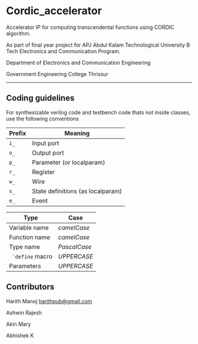 # Cordic_accelerator
Accelerator IP for computing transcendental functions using CORDIC algorithm.

As part of final year project for APJ Abdul Kalam Technological University B Tech Electronics and Communication Program.

Department of Electronics and Communication Engineering

Government Engineering College Thrissur



---

## Coding guidelines

For synthesizable verilog code and testbench code thats not inside classes, use the following conventions

| Prefix | Meaning
| -----|-------
| ```i_```| Input port
| ```o_```| Output port
| ```p_```| Parameter (or localparam)
| ```r_```| Register
| ```w_```| Wire
| ```s_```| State definitions (as localparam)
| ```e_```| Event

| Type                  | Case
|---                    |---
| Variable name         | *camelCase*
| Function name         | *camelCase*
| Type name             | *PascalCase*
| ``` `define``` macro  | *UPPERCASE*
| Parameters            | *UPPERCASE*

## Contributors

Harith Manoj <harithpub@gmail.com>

Ashwin Rajesh

Akin Mary

Abhishek K

